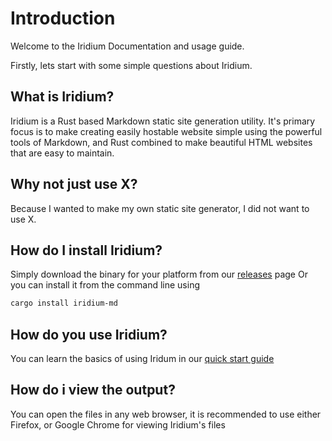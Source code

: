 # Introduction
Welcome to the Iridium Documentation and usage guide.

Firstly, lets start with some simple questions about Iridium.

## What is Iridium?
Iridium is a Rust based Markdown static site generation utility. It's primary focus is to make creating easily hostable website simple using the powerful tools of Markdown, and Rust combined to make beautiful HTML websites that are easy to maintain.

## Why not just use X?
Because I wanted to make my own static site generator, I did not want to use X.

## How do I install Iridium?
Simply download the binary for your platform from our [releases](https://github.com/fatalcenturion/Iridium/releases/) page
Or you can install it from the command line using
```sh
cargo install iridium-md
```

## How do you use Iridium?
You can learn the basics of using Iridum in our [quick start guide](quickstart.md)

## How do i view the output?
You can open the files in any web browser, it is recommended to use either Firefox, or Google Chrome for viewing Iridium's files

